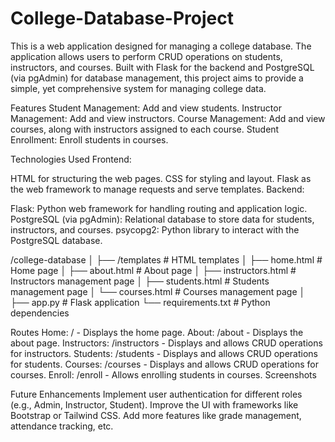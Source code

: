# College-Database-Project

This is a web application designed for managing a college database. The application allows users to perform CRUD operations on students, instructors, and courses. Built with Flask for the backend and PostgreSQL (via pgAdmin) for database management, this project aims to provide a simple, yet comprehensive system for managing college data.

Features
Student Management: Add and view students.
Instructor Management: Add and view instructors.
Course Management: Add and view courses, along with instructors assigned to each course.
Student Enrollment: Enroll students in courses.

Technologies Used
Frontend:

HTML for structuring the web pages.
CSS for styling and layout.
Flask as the web framework to manage requests and serve templates.
Backend:

Flask: Python web framework for handling routing and application logic.
PostgreSQL (via pgAdmin): Relational database to store data for students, instructors, and courses.
psycopg2: Python library to interact with the PostgreSQL database.

/college-database
│
├── /templates              # HTML templates
│   ├── home.html           # Home page
│   ├── about.html          # About page
│   ├── instructors.html    # Instructors management page
│   ├── students.html       # Students management page
│   └── courses.html        # Courses management page
│
├── app.py                  # Flask application
└── requirements.txt        # Python dependencies


Routes
Home: / - Displays the home page.
About: /about - Displays the about page.
Instructors: /instructors - Displays and allows CRUD operations for instructors.
Students: /students - Displays and allows CRUD operations for students.
Courses: /courses - Displays and allows CRUD operations for courses.
Enroll: /enroll - Allows enrolling students in courses.
Screenshots

Future Enhancements
Implement user authentication for different roles (e.g., Admin, Instructor, Student).
Improve the UI with frameworks like Bootstrap or Tailwind CSS.
Add more features like grade management, attendance tracking, etc.
